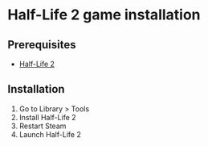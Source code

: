 # Half-Life 2 game installation

## Prerequisites

- [Half-Life 2](https://store.steampowered.com/app/220/HalfLife_2/)

## Installation

1. Go to Library &gt; Tools
2. Install Half-Life 2
3. Restart Steam
4. Launch Half-Life 2
